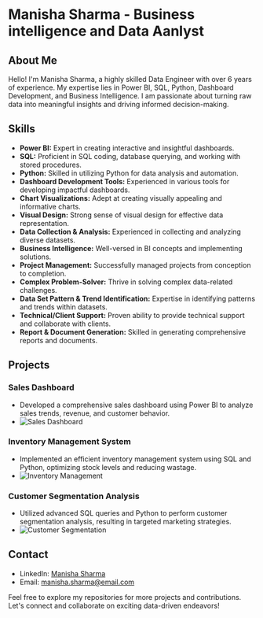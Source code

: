 # Manisha Sharma - Business intelligence and Data Aanlyst

## About Me
Hello! I'm Manisha Sharma, a highly skilled Data Engineer with over 6 years of experience. My expertise lies in Power BI, SQL, Python, Dashboard Development, and Business Intelligence. I am passionate about turning raw data into meaningful insights and driving informed decision-making.

## Skills
- **Power BI:** Expert in creating interactive and insightful dashboards.
- **SQL:** Proficient in SQL coding, database querying, and working with stored procedures.
- **Python:** Skilled in utilizing Python for data analysis and automation.
- **Dashboard Development Tools:** Experienced in various tools for developing impactful dashboards.
- **Chart Visualizations:** Adept at creating visually appealing and informative charts.
- **Visual Design:** Strong sense of visual design for effective data representation.
- **Data Collection & Analysis:** Experienced in collecting and analyzing diverse datasets.
- **Business Intelligence:** Well-versed in BI concepts and implementing solutions.
- **Project Management:** Successfully managed projects from conception to completion.
- **Complex Problem-Solver:** Thrive in solving complex data-related challenges.
- **Data Set Pattern & Trend Identification:** Expertise in identifying patterns and trends within datasets.
- **Technical/Client Support:** Proven ability to provide technical support and collaborate with clients.
- **Report & Document Generation:** Skilled in generating comprehensive reports and documents.

## Projects

### Sales Dashboard
- Developed a comprehensive sales dashboard using Power BI to analyze sales trends, revenue, and customer behavior.
- ![Sales Dashboard](images/sales_dashboard.png)

### Inventory Management System
- Implemented an efficient inventory management system using SQL and Python, optimizing stock levels and reducing wastage.
- ![Inventory Management](images/inventory_management.png)

### Customer Segmentation Analysis
- Utilized advanced SQL queries and Python to perform customer segmentation analysis, resulting in targeted marketing strategies.
- ![Customer Segmentation](images/customer_segmentation.png)

## Contact
- LinkedIn: [Manisha Sharma](https://www.linkedin.com/in/manisha-sharma)
- Email: manisha.sharma@email.com

Feel free to explore my repositories for more projects and contributions. Let's connect and collaborate on exciting data-driven endeavors!
